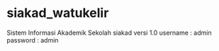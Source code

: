 # siakad_watukelir
Sistem Informasi Akademik Sekolah
siakad versi 1.0
username : admin
password : admin
